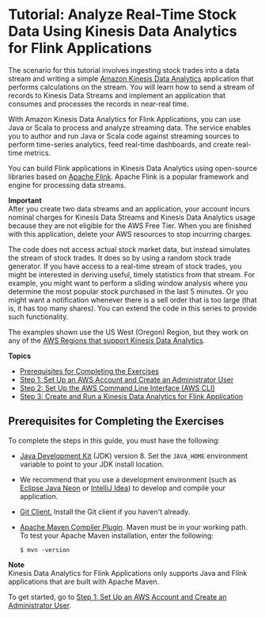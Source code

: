 # Tutorial: Analyze Real\-Time Stock Data Using Kinesis Data Analytics for Flink Applications<a name="tutorial-stock-data"></a>

The scenario for this tutorial involves ingesting stock trades into a data stream and writing a simple [Amazon Kinesis Data Analytics](https://docs.aws.amazon.com/kinesisanalytics/latest/java/what-is.html) application that performs calculations on the stream\. You will learn how to send a stream of records to Kinesis Data Streams and implement an application that consumes and processes the records in near\-real time\.

With Amazon Kinesis Data Analytics for Flink Applications, you can use Java or Scala to process and analyze streaming data\. The service enables you to author and run Java or Scala code against streaming sources to perform time\-series analytics, feed real\-time dashboards, and create real\-time metrics\.

You can build Flink applications in Kinesis Data Analytics using open\-source libraries based on [Apache Flink](https://flink.apache.org/)\. Apache Flink is a popular framework and engine for processing data streams\. 

**Important**  
After you create two data streams and an application, your account incurs nominal charges for Kinesis Data Streams and Kinesis Data Analytics usage because they are not eligible for the AWS Free Tier\. When you are finished with this application, delete your AWS resources to stop incurring charges\. 

The code does not access actual stock market data, but instead simulates the stream of stock trades\. It does so by using a random stock trade generator\. If you have access to a real\-time stream of stock trades, you might be interested in deriving useful, timely statistics from that stream\. For example, you might want to perform a sliding window analysis where you determine the most popular stock purchased in the last 5 minutes\. Or you might want a notification whenever there is a sell order that is too large \(that is, it has too many shares\)\. You can extend the code in this series to provide such functionality\.

The examples shown use the US West \(Oregon\) Region, but they work on any of the [AWS Regions that support Kinesis Data Analytics](https://docs.aws.amazon.com/general/latest/gr/rande.html#ka_region)\.

**Topics**
+ [Prerequisites for Completing the Exercises](#setting-up-prerequisites)
+ [Step 1: Set Up an AWS Account and Create an Administrator User](setting-up.md)
+ [Step 2: Set Up the AWS Command Line Interface \(AWS CLI\)](setup-awscli.md)
+ [Step 3: Create and Run a Kinesis Data Analytics for Flink Application](get-started-exercise.md)

## Prerequisites for Completing the Exercises<a name="setting-up-prerequisites"></a>

To complete the steps in this guide, you must have the following:
+ [Java Development Kit](http://www.oracle.com/technetwork/java/javase/downloads/jdk8-downloads-2133151.html) \(JDK\) version 8\. Set the `JAVA_HOME` environment variable to point to your JDK install location\.
+ We recommend that you use a development environment \(such as [Eclipse Java Neon](http://www.eclipse.org/downloads/packages/release/neon/3) or [IntelliJ Idea](https://www.jetbrains.com/idea/)\) to develop and compile your application\.
+ [Git Client\.](https://git-scm.com/book/en/v2/Getting-Started-Installing-Git) Install the Git client if you haven't already\.
+ [Apache Maven Compiler Plugin](https://maven.apache.org/plugins/maven-compiler-plugin/)\. Maven must be in your working path\. To test your Apache Maven installation, enter the following:

  ```
  $ mvn -version
  ```
**Note**  
Kinesis Data Analytics for Flink Applications only supports Java and Flink applications that are built with Apache Maven\.

To get started, go to [Step 1: Set Up an AWS Account and Create an Administrator User](setting-up.md)\.